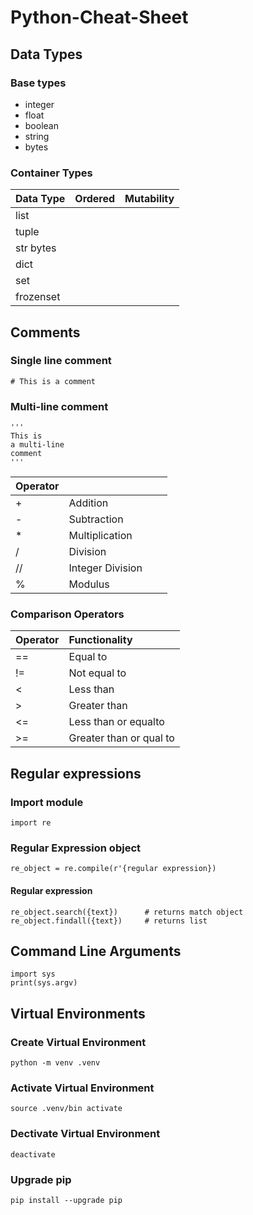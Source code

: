 # Python-Cheat-Sheet
## Data Types
### Base types

* integer
* float
* boolean
* string 
* bytes

### Container Types

| Data Type  |  Ordered |  Mutability  |
|:-----------|---|---|
| list|||
|tuple|||
|str bytes|||
|dict|||
|set|||
|frozenset|||
## Comments

### Single line comment
```{python}
# This is a comment
```
### Multi-line comment
```{python}
'''
This is
a multi-line
comment
'''
```
| Operator  |   |   |   |
|:---|:---|---|---|
|+|Addition|   |   |
|-|Subtraction|   |   |
|*|Multiplication|   |   |
|/|Division|   |   |
|//|Integer Division|   |   |
|%|Modulus   |   |   |

### Comparison Operators
| Operator  | Functionality|
|:---|:---|
|==|Equal to|
|!=|Not equal to|
|<|Less than|
|>|Greater than|
|<=|Less than or equalto|
|>=|Greater than or qual to|
## Regular expressions
### Import module
```{python}
import re
```
### Regular Expression object
```{python}
re_object = re.compile(r'{regular expression})
```
#### Regular expression 
```{python}
re_object.search({text})      # returns match object
re_object.findall({text})     # returns list

```


## Command Line Arguments
```{python}
import sys
print(sys.argv)
```

## Virtual Environments
### Create Virtual Environment
```{bash}
python -m venv .venv
```

### Activate Virtual Environment
```{bash}
source .venv/bin activate
```
### Dectivate Virtual Environment
```{bash}
deactivate
```
### Upgrade pip


```{bash}
pip install --upgrade pip
```
